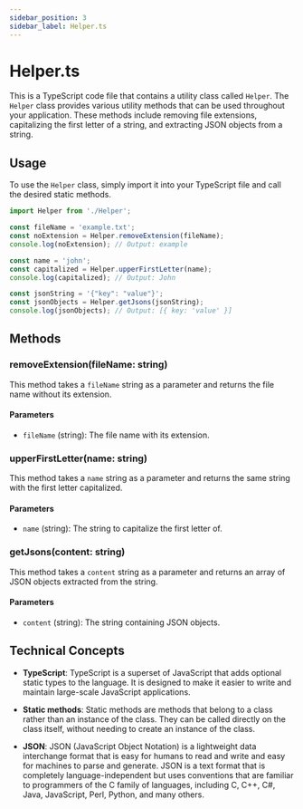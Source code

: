 ```yaml
---
sidebar_position: 3
sidebar_label: Helper.ts
---
```


# Helper.ts

This is a TypeScript code file that contains a utility class called `Helper`. The `Helper` class provides various utility methods that can be used throughout your application. These methods include removing file extensions, capitalizing the first letter of a string, and extracting JSON objects from a string.

## Usage

To use the `Helper` class, simply import it into your TypeScript file and call the desired static methods.

```typescript
import Helper from './Helper';

const fileName = 'example.txt';
const noExtension = Helper.removeExtension(fileName);
console.log(noExtension); // Output: example

const name = 'john';
const capitalized = Helper.upperFirstLetter(name);
console.log(capitalized); // Output: John

const jsonString = '{"key": "value"}';
const jsonObjects = Helper.getJsons(jsonString);
console.log(jsonObjects); // Output: [{ key: 'value' }]
```

## Methods

### removeExtension(fileName: string)

This method takes a `fileName` string as a parameter and returns the file name without its extension.

#### Parameters

- `fileName` (string): The file name with its extension.

### upperFirstLetter(name: string)

This method takes a `name` string as a parameter and returns the same string with the first letter capitalized.

#### Parameters

- `name` (string): The string to capitalize the first letter of.

### getJsons(content: string)

This method takes a `content` string as a parameter and returns an array of JSON objects extracted from the string.

#### Parameters

- `content` (string): The string containing JSON objects.

## Technical Concepts

- **TypeScript**: TypeScript is a superset of JavaScript that adds optional static types to the language. It is designed to make it easier to write and maintain large-scale JavaScript applications.

- **Static methods**: Static methods are methods that belong to a class rather than an instance of the class. They can be called directly on the class itself, without needing to create an instance of the class.

- **JSON**: JSON (JavaScript Object Notation) is a lightweight data interchange format that is easy for humans to read and write and easy for machines to parse and generate. JSON is a text format that is completely language-independent but uses conventions that are familiar to programmers of the C family of languages, including C, C++, C#, Java, JavaScript, Perl, Python, and many others.